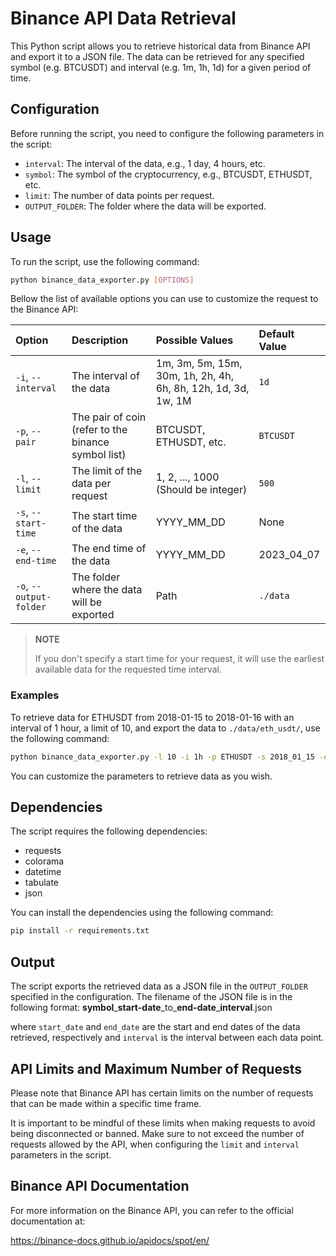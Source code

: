 # Binance API Data Retrieval

This Python script allows you to retrieve historical data from Binance API and export it to a JSON file. The data can be retrieved for any specified symbol (e.g. BTCUSDT) and interval (e.g. 1m, 1h, 1d) for a given period of time.

## Configuration

Before running the script, you need to configure the following parameters in the script:

- `interval`: The interval of the data, e.g., 1 day, 4 hours, etc.
- `symbol`: The symbol of the cryptocurrency, e.g., BTCUSDT, ETHUSDT, etc.
- `limit`: The number of data points per request.
- `OUTPUT_FOLDER`: The folder where the data will be exported.

## Usage

To run the script, use the following command:

````bash
python binance_data_exporter.py [OPTIONS]
````

Bellow the list of available options you can use to customize the request to the Binance API:

| Option | Description | Possible Values | Default Value |
| :---------------- | :------------ | :--------- | :------- |
| `-i`, `--interval` | The interval of the data | 1m, 3m, 5m, 15m, 30m, 1h, 2h, 4h, 6h, 8h, 12h, 1d, 3d, 1w, 1M | `1d` |
| `-p`, `--pair` | The pair of coin (refer to the binance symbol list) | BTCUSDT, ETHUSDT, etc. | `BTCUSDT` |
| `-l`, `--limit` | The limit of the data per request | 1, 2, ..., 1000 (Should be integer) | `500` |
| `-s`, `--start-time` | The start time of the data | YYYY_MM_DD | None |
| `-e`, `--end-time` | The end time of the data | YYYY_MM_DD | 2023_04_07 |
| `-o`, `--output-folder` | The folder where the data will be exported | Path | `./data` |

> **NOTE** 
> 
> If you don't specify a start time for your request, it will use the earliest available data for the requested time interval.

### Examples

To retrieve data for ETHUSDT from 2018-01-15 to 2018-01-16 with an interval of 1 hour, a limit of 10, and export the data to `./data/eth_usdt/`, use the following command:

````bash
python binance_data_exporter.py -l 10 -i 1h -p ETHUSDT -s 2018_01_15 -e 2018_01_16 -o ./data/eth_usdt/
````

You can customize the parameters to retrieve data as you wish.


## Dependencies

The script requires the following dependencies:

- requests
- colorama
- datetime
- tabulate
- json

You can install the dependencies using the following command:

````bash
pip install -r requirements.txt
````	


## Output

The script exports the retrieved data as a JSON file in the `OUTPUT_FOLDER` specified in the configuration. The filename of the JSON file is in the following format: **symbol**\_**start-date**\_to\_**end-date**\_**interval**.json

where `start_date` and `end_date` are the start and end dates of the data retrieved, respectively and ``interval`` is the interval between each data point.

## API Limits and Maximum Number of Requests

Please note that Binance API has certain limits on the number of requests that can be made within a specific time frame. 

It is important to be mindful of these limits when making requests to avoid being disconnected or banned. Make sure to not exceed the number of requests allowed by the API, when configuring the `limit` and `interval` parameters in the script.

## Binance API Documentation
For more information on the Binance API, you can refer to the official documentation at:

https://binance-docs.github.io/apidocs/spot/en/